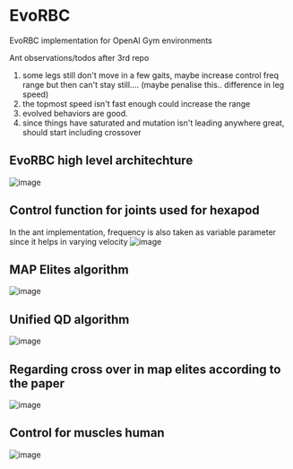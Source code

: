 # EvoRBC
EvoRBC implementation for OpenAI Gym environments

Ant observations/todos after 3rd repo
1. some legs still don't move in a few gaits, maybe increase control freq range but then can't stay still.... (maybe penalise this.. difference in leg speed)
2. the topmost speed isn't fast enough could increase the range
3. evolved behaviors are good.
4. since things have saturated and mutation isn't leading anywhere great, should start including crossover

## EvoRBC high level architechture
![image](https://user-images.githubusercontent.com/27682820/43711887-db0a86ba-9991-11e8-97f2-a65152e7a6e4.png)

## Control function for joints used for hexapod
In the ant implementation, frequency is also taken as variable parameter since it helps in varying velocity
![image](https://user-images.githubusercontent.com/27682820/43755663-8ebf73c2-9a2e-11e8-9c1b-a75228f00642.png)

## MAP Elites algorithm
![image](https://user-images.githubusercontent.com/27682820/43864271-dfc186ee-9b7c-11e8-95e9-0b5e71bf1d32.png)

## Unified QD algorithm
![image](https://user-images.githubusercontent.com/27682820/43869088-6a746f8e-9b8e-11e8-957a-34453b922ce5.png)

## Regarding cross over in map elites according to the paper
![image](https://user-images.githubusercontent.com/27682820/43890083-6a89cf1e-9be3-11e8-9f75-abb636838c3f.png)

## Control for muscles human
![image](https://user-images.githubusercontent.com/14030793/43922915-c8b9fa3c-9c3d-11e8-852e-98abb60eaa2e.png)
